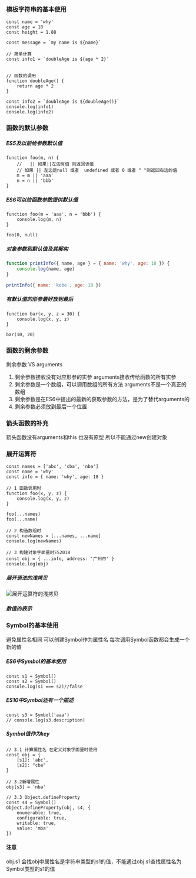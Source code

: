 ### 模板字符串的基本使用

```
const name = 'why'
const age = 18
const height = 1.88

const message = `my name is ${name}`

// 简单计算
const info1 = `doubleAge is ${age * 2}`


// 函数的调用
function doubleAge() {
    return age * 2
}

const info2 = `doubleAge is ${doubleAge()}`
console.log(info1)
console.log(info2)
```

### 函数的默认参数

##### ES5及以前给参数默认值

```
function foo(m, n) {
    //   || 如果||左边有值 则返回该值
    // 如果 || 左边是null 或者  undefined 或者 0 或者 " "则返回右边的值
    m = m || 'aaa'
    n = n || 'bbb'
}
```

##### ES6可以给函数参数提供默认值

```
function foo(m = 'aaa', n = 'bbb') {
    console.log(m, n)
}

foo(0, null)
```

##### 对象参数和默认值及其解构

```javascript
function printInfo({ name, age } = { name: 'why', age: 18 }) {
    console.log(name, age)
}

printInfo({ name: 'kobe', age: 18 })
```

##### 有默认值的形参最好放到最后

```
function bar(x, y, z = 30) {
    console.log(x, y, z)
}

bar(10, 20)
```

### 函数的剩余参数

剩余参数  VS  arguments

1. 剩余参数接收没有对应形参的实参 arguments接收传给函数的所有实参
2. 剩余参数是一个数组，可以调用数组的所有方法 arguments不是一个真正的数组
3. 剩余参数是在ES6中提出的最新的获取参数的方法，是为了替代arguments的
4. 剩余参数必须放到最后一个位置


### 箭头函数的补充

箭头函数没有arguments和this  也没有原型 所以不能通过new创建对象

### 展开运算符

```
const names = ['abc', 'cba', 'nba']
const name = 'why'
const info = { name: 'why', age: 18 }

// 1 函数调用时
function foo(x, y, z) {
    console.log(x, y, z)
}

foo(...names)
foo(...name)

// 2 构造数组时
const newNames = [...names, ...name]
console.log(newNames)

// 3 构建对象字面量时ES2018
const obj = { ...info, address: '广州市' }
console.log(obj)
```

##### 展开语法的浅拷贝

![展开运算符的浅拷贝](E:\工作\产品经理\JavaScript高级\笔记\class_image\展开运算符的浅拷贝.png)

##### 数值的表示

### Symbol的基本使用

避免属性名相同 可以创建Symbol作为属性名 每次调用Symbol函数都会生成一个新的值

#####  ES6中Symbol的基本使用

```
const s1 = Symbol()
const s2 = Symbol()
console.log(s1 === s2)//false
```

##### ES10中Symbol还有一个描述

```
const s3 = Symbol('aaa')
// console.log(s3.description)
```

#####  Symbol值作为key 

```
// 3.1 计算属性名 在定义对象字面量时使用
const obj = {
    [s1]: 'abc',
    [s2]: "cba"
}

// 3.2新增属性
obj[s3] = 'nba'

// 3.3 Object.defineProperty
const s4 = Symbol()
Object.defineProperty(obj, s4, {
    enumerable: true,
    configurable: true,
    writable: true,
    value: 'mba'
})
```

#### 注意 

obj.s1 会找obj中属性名是字符串类型的s1的值，不能通过obj.s1查找属性名为Symbol类型的s1的值